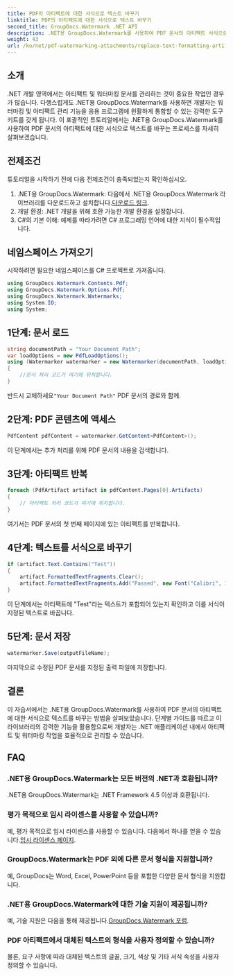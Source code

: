 ```yaml
---
title: PDF의 아티팩트에 대한 서식으로 텍스트 바꾸기
linktitle: PDF의 아티팩트에 대한 서식으로 텍스트 바꾸기
second_title: GroupDocs.Watermark .NET API
description: .NET용 GroupDocs.Watermark를 사용하여 PDF 문서의 아티팩트 서식으로 텍스트를 바꾸는 방법을 알아보세요. 손쉽게 문서 관리를 개선하세요.
weight: 43
url: /ko/net/pdf-watermarking-attachments/replace-text-formatting-artifact-pdf/
---
```

## 소개
.NET 개발 영역에서는 아티팩트 및 워터마킹 문서를 관리하는 것이 중요한 작업인 경우가 많습니다. 다행스럽게도 .NET용 GroupDocs.Watermark를 사용하면 개발자는 워터마킹 및 아티팩트 관리 기능을 응용 프로그램에 원활하게 통합할 수 있는 강력한 도구 키트를 갖게 됩니다. 이 포괄적인 튜토리얼에서는 .NET용 GroupDocs.Watermark를 사용하여 PDF 문서의 아티팩트에 대한 서식으로 텍스트를 바꾸는 프로세스를 자세히 살펴보겠습니다.
## 전제조건
튜토리얼을 시작하기 전에 다음 전제조건이 충족되었는지 확인하십시오.
1.  .NET용 GroupDocs.Watermark: 다음에서 .NET용 GroupDocs.Watermark 라이브러리를 다운로드하고 설치합니다.[다운로드 링크](https://releases.groupdocs.com/Watermark/net/).
2. 개발 환경: .NET 개발을 위해 호환 가능한 개발 환경을 설정합니다.
3. C#의 기본 이해: 예제를 따라가려면 C# 프로그래밍 언어에 대한 지식이 필수적입니다.

## 네임스페이스 가져오기
시작하려면 필요한 네임스페이스를 C# 프로젝트로 가져옵니다.
```csharp
using GroupDocs.Watermark.Contents.Pdf;
using GroupDocs.Watermark.Options.Pdf;
using GroupDocs.Watermark.Watermarks;
using System.IO;
using System;
```
## 1단계: 문서 로드
```csharp
string documentPath = "Your Document Path";
var loadOptions = new PdfLoadOptions();
using (Watermarker watermarker = new Watermarker(documentPath, loadOptions))
{
    //문서 처리 코드가 여기에 위치합니다.
}
```
 반드시 교체하세요`"Your Document Path"` PDF 문서의 경로와 함께.
## 2단계: PDF 콘텐츠에 액세스
```csharp
PdfContent pdfContent = watermarker.GetContent<PdfContent>();
```
이 단계에서는 추가 처리를 위해 PDF 문서의 내용을 검색합니다.
## 3단계: 아티팩트 반복
```csharp
foreach (PdfArtifact artifact in pdfContent.Pages[0].Artifacts)
{
    // 아티팩트 처리 코드가 여기에 위치합니다.
}
```
여기서는 PDF 문서의 첫 번째 페이지에 있는 아티팩트를 반복합니다.
## 4단계: 텍스트를 서식으로 바꾸기
```csharp
if (artifact.Text.Contains("Test"))
{
    artifact.FormattedTextFragments.Clear();
    artifact.FormattedTextFragments.Add("Passed", new Font("Calibri", 19, FontStyle.Bold), Color.Red, Color.Aqua);
}
```
이 단계에서는 아티팩트에 "Test"라는 텍스트가 포함되어 있는지 확인하고 이를 서식이 지정된 텍스트로 바꿉니다.
## 5단계: 문서 저장
```csharp
watermarker.Save(outputFileName);
```
마지막으로 수정된 PDF 문서를 지정된 출력 파일에 저장합니다.

## 결론
이 자습서에서는 .NET용 GroupDocs.Watermark를 사용하여 PDF 문서의 아티팩트에 대한 서식으로 텍스트를 바꾸는 방법을 살펴보았습니다. 단계별 가이드를 따르고 이 라이브러리의 강력한 기능을 활용함으로써 개발자는 .NET 애플리케이션 내에서 아티팩트 및 워터마킹 작업을 효율적으로 관리할 수 있습니다.
## FAQ
### .NET용 GroupDocs.Watermark는 모든 버전의 .NET과 호환됩니까?
.NET용 GroupDocs.Watermark는 .NET Framework 4.5 이상과 호환됩니다.
### 평가 목적으로 임시 라이센스를 사용할 수 있습니까?
 예, 평가 목적으로 임시 라이센스를 사용할 수 있습니다. 다음에서 하나를 얻을 수 있습니다.[임시 라이센스 페이지](https://purchase.groupdocs.com/temporary-license/).
### GroupDocs.Watermark는 PDF 외에 다른 문서 형식을 지원합니까?
예, GroupDocs는 Word, Excel, PowerPoint 등을 포함한 다양한 문서 형식을 지원합니다.
### .NET용 GroupDocs.Watermark에 대한 기술 지원이 제공됩니까?
 예, 기술 지원은 다음을 통해 제공됩니다.[GroupDocs.Watermark 포럼](https://forum.groupdocs.com/c/watermark/19).
### PDF 아티팩트에서 대체된 텍스트의 형식을 사용자 정의할 수 있습니까?
물론, 요구 사항에 따라 대체된 텍스트의 글꼴, 크기, 색상 및 기타 서식 속성을 사용자 정의할 수 있습니다.